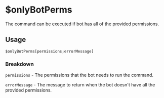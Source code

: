 # $onlyBotPerms
The command can be executed if bot has all of the provided permissions.

## Usage
```
$onlyBotPerms[permissions;errorMessage]
```

### Breakdown
`permissions` - The permissions that the bot needs to run the command.

`errorMessage` - The message to return when the bot doesn't have all the provided permissions.

